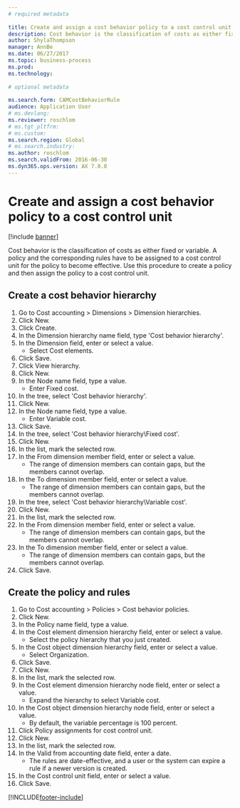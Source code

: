 ```yaml
--- 
# required metadata 
 
title: Create and assign a cost behavior policy to a cost control unit
description: Cost behavior is the classification of costs as either fixed or variable. 
author: ShylaThompson
manager: AnnBe 
ms.date: 06/27/2017
ms.topic: business-process 
ms.prod:  
ms.technology:  
 
# optional metadata 
 
ms.search.form: CAMCostBehaviorRule
audience: Application User 
# ms.devlang:  
ms.reviewer: roschlom
# ms.tgt_pltfrm:  
# ms.custom:  
ms.search.region: Global
# ms.search.industry: 
ms.author: roschlom
ms.search.validFrom: 2016-06-30 
ms.dyn365.ops.version: AX 7.0.0 
---
```

# Create and assign a cost behavior policy to a cost control unit

[!include [banner](../../includes/banner.md)]

Cost behavior is the classification of costs as either fixed or variable. A policy and the corresponding rules have to be assigned to a cost control unit for the policy to become effective. Use this procedure to create a policy and then assign the policy to a cost control unit.


## Create a cost behavior hierarchy
1. Go to Cost accounting > Dimensions > Dimension hierarchies.
2. Click New.
3. Click Create.
4. In the Dimension hierarchy name field, type 'Cost behavior hierarchy'.
5. In the Dimension field, enter or select a value.
    * Select Cost elements.  
6. Click Save.
7. Click View hierarchy.
8. Click New.
9. In the Node name field, type a value.
    * Enter Fixed cost.  
10. In the tree, select 'Cost behavior hierarchy'.
11. Click New.
12. In the Node name field, type a value.
    * Enter Variable cost.  
13. Click Save.
14. In the tree, select 'Cost behavior hierarchy\Fixed cost'.
15. Click New.
16. In the list, mark the selected row.
17. In the From dimension member field, enter or select a value.
    * The range of dimension members can contain gaps, but the members cannot overlap.  
18. In the To dimension member field, enter or select a value.
    * The range of dimension members can contain gaps, but the members cannot overlap.  
19. In the tree, select 'Cost behavior hierarchy\Variable cost'.
20. Click New.
21. In the list, mark the selected row.
22. In the From dimension member field, enter or select a value.
    * The range of dimension members can contain gaps, but the members cannot overlap.  
23. In the To dimension member field, enter or select a value.
    * The range of dimension members can contain gaps, but the members cannot overlap.  
24. Click Save.

## Create the policy and rules
1. Go to Cost accounting > Policies > Cost behavior policies.
2. Click New.
3. In the Policy name field, type a value.
4. In the Cost element dimension hierarchy field, enter or select a value.
    * Select the policy hierarchy that you just created.  
5. In the Cost object dimension hierarchy field, enter or select a value.
    * Select Organization.  
6. Click Save.
7. Click New.
8. In the list, mark the selected row.
9. In the Cost element dimension hierarchy node field, enter or select a value.
    * Expand the hierarchy to select Variable cost.  
10. In the Cost object dimension hierarchy node field, enter or select a value.
    * By default, the variable percentage is 100 percent.  
11. Click Policy assignments for cost control unit.
12. Click New.
13. In the list, mark the selected row.
14. In the Valid from accounting date field, enter a date.
    * The rules are date-effective, and a user or the system can expire a rule if a newer version is created.  
15. In the Cost control unit field, enter or select a value.
16. Click Save.



[!INCLUDE[footer-include](../../../includes/footer-banner.md)]